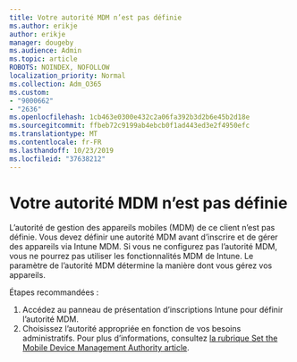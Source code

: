 ```yaml
---
title: Votre autorité MDM n’est pas définie
ms.author: erikje
author: erikje
manager: dougeby
ms.audience: Admin
ms.topic: article
ROBOTS: NOINDEX, NOFOLLOW
localization_priority: Normal
ms.collection: Adm_O365
ms.custom:
- "9000662"
- "2636"
ms.openlocfilehash: 1cb463e0300e432c2a06fa392b3d2b6e45b2d18e
ms.sourcegitcommit: ffbeb72c9199ab4ebcb0f1ad443ed3e2f4950efc
ms.translationtype: MT
ms.contentlocale: fr-FR
ms.lasthandoff: 10/23/2019
ms.locfileid: "37638212"
---
```

# <a name="your-mdm-authority-is-not-set"></a>Votre autorité MDM n’est pas définie

L’autorité de gestion des appareils mobiles (MDM) de ce client n’est pas définie. Vous devez définir une autorité MDM avant d’inscrire et de gérer des appareils via Intune MDM. Si vous ne configurez pas l’autorité MDM, vous ne pourrez pas utiliser les fonctionnalités MDM de Intune. Le paramètre de l’autorité MDM détermine la manière dont vous gérez vos appareils.

Étapes recommandées :
1. Accédez au panneau de présentation d’inscriptions Intune pour définir l’autorité MDM.
2. Choisissez l’autorité appropriée en fonction de vos besoins administratifs. Pour plus d’informations, consultez [la rubrique Set the Mobile Device Management Authority article](https://docs.microsoft.com/intune/mdm-authority-set).
